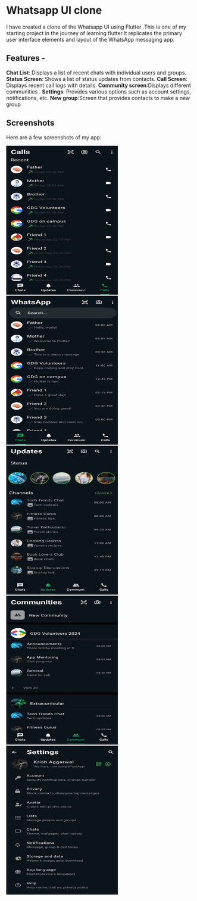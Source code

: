 # Whatsapp UI clone

I have created a clone of the Whatsapp UI using Flutter .This is one of my starting project in the journey of learning flutter.It replicates the primary user interface elements and layout of the WhatsApp messaging app.

## Features - 
**Chat List**: Displays a list of recent chats with individual users and groups. 
**Status Screen**: Shows a list of status updates from contacts. 
**Call Screen**: Displays recent call logs with details. 
**Community screen**:Displays different communities .
**Settings**: Provides various options such as account settings, notifications, etc.
**New group**:Screen that provides contacts to make a new group
## Screenshots
Here are a few screenshots of my app:

<img src="assets/callpagewhatsapp.jpg" alt="Calls Page" width="300" height="400" />
<img src="assets/chatpagewhatsapp.jpg" alt="Chat Page" width="300" height="400" />
<img src="assets/statuspagewhatsapp.jpg" alt="Status Page" width="300" height="400" />
<img src="assets/communitypagewhatsapp.jpg" alt="Community Page" width="300" height="400" />
<img src="assets/settingpagewhatsapp.jpg" alt="Setting Page" width="300" height="400" />

